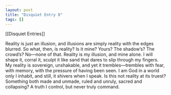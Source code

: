 ```yaml
---
layout: post
title: "Disquiet Entry 8"
tags: []
---
```


[[Disquiet Entries]]

Reality is just an illusion, and illusions are simply reality with the edges blurred. So what, then, is reality? Is it mine? Yours? The shadow’s? The crowd’s? No—none of that. Reality is my illusion, and mine alone. I will shape it, corral it, sculpt it like sand that dares to slip through my fingers. My reality is sovereign, unshakable, and yet it trembles—trembles with fear, with memory, with the pressure of having been seen. I am God in a world only I inhabit, and still, it shivers when I speak. Is this not reality at its truest? Something both made and unmade, ruled and unruly, sacred and collapsing? A truth I control, but never truly command.